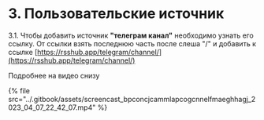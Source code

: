 # 3. Пользовательские источник

3.1. Чтобы добавить источник **"телеграм канал"** необходимо узнать его ссылку. От ссылки взять последнюю часть после слеша "/" и добавить к ссылке [https://rsshub.app/telegram/channel/](https://rsshub.app/telegram/channel/)

Подробнее на видео снизу

{% file src="../.gitbook/assets/screencast_bpconcjcammlapcogcnnelfmaeghhagj_2023_04_07_22_42_07.mp4" %}
